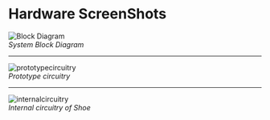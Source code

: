 # Hardware ScreenShots
<img src="https://github.com/SayuriYuto/StepSafe-WomenSafety/blob/master/Arduino/images/system/StepSafeBlockdiagram.drawio.png" alt="Block Diagram"><br/>
<i>System Block Diagram</i><br/>
<hr/>
<img src="https://github.com/SayuriYuto/StepSafe-WomenSafety/blob/master/Arduino/images/system/prototype cirtuirty.png" alt="prototypecircuitry"/><br/>
<i>Prototype circuitry</i><br/>
<hr/>
<img src="https://github.com/SayuriYuto/StepSafe-WomenSafety/blob/master/Arduino/images/system/internal%20circuitry%20of%20StepSafe.png" alt="internalcircuitry"/><br/>
<i>Internal circuitry of Shoe</i>
